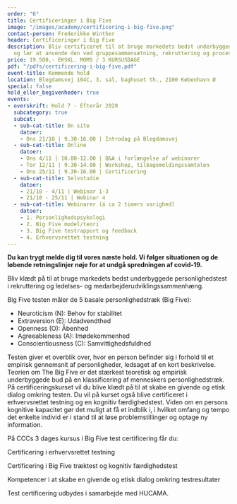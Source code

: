 ```yaml
---
order: "6"
title: Certificeringer i Big Five
image: "/images/academy/certificering-i-big-five.png"
contact-person: Frederikke Winther
header: Certificeringer i Big Five
description: Bliv certificeret til at bruge markedets bedst underbyggede personlighedstest
  og lær at anvende den ved gruppesammensætning, rekruttering og processer.
price: 19.500,- EKSKL. MOMS / 3 KURSUSDAGE
pdf: "/pdfs/certificering-i-big-five.pdf"
event-title: Kommende hold
location: Blegdamsvej 104C, 3. sal, baghuset th., 2100 København Ø
special: false
hold_eller_begivenheder: true
events:
- overskrift: Hold 7 - Efterår 2020
  subcategory: true
  subcat:
  - sub-cat-title: On site
    datoer:
    - Ons 21/10 | 9.30-16.00 | Introdag på Blegdamsvej
  - sub-cat-title: Online
    datoer:
    - Ons 4/11 | 10.00-12.00 | Q&A i forlængelse af webinarer
    - Tor 12/11 | 9.30-14.00 | Workshop, tilbagemeldingssamtalen
    - Ons 25/11 | 9.30-16.00 | Certificering
  - sub-cat-title: Selvstudie
    datoer:
    - 21/10 - 4/11 | Webinar 1-3
    - 21/10 - 25/11 | Webinar 4
  - sub-cat-title: Webinarer (á ca 2 timers varighed)
    datoer:
    - 1. Personlighedspsykologi
    - 2. Big Five model/teori
    - 3. Big Five testrapport og feedback
    - 4. Erhvervsrettet testning
---
```

**Du kan trygt melde dig til vores næste hold. Vi følger situationen og de løbende retningslinjer nøje for at undgå spredningen af covid-19.**

Bliv klædt på til at bruge markedets bedst underbyggede personlighedstest i rekruttering og ledelses- og medarbejderudviklingssammenhæng.

Big Five testen måler de 5 basale personlighedstræk (Big Five):

* Neuroticism (N): Behov for stabilitet
* Extraversion (E): Udadvendthed
* Openness (O): Åbenhed
* Agreeableness (A): Imødekommenhed
* Conscientiousness (C): Samvittighedsfuldhed

Testen giver et overblik over, hvor en person befinder sig i forhold til et empirisk gennemsnit af personligheder, ledsaget af en kort beskrivelse. Teorien om The Big Five er det stærkest teoretisk og empirisk underbyggede bud på en klassificering af menneskers personlighedstræk. På certificeringskurset vil du blive klædt på til at skabe en givende og etisk dialog omkring testen. Du vil på kurset også blive certificeret i erhvervsrettet testning og en kognitiv færdighedstest. Viden om en persons kognitive kapacitet gør det muligt at få et indblik i, i hvilket omfang og tempo det enkelte individ er i stand til at løse problemstillinger og optage ny information.

På CCCs 3 dages kursus i Big Five test certificering får du:

Certificering i erhvervsrettet testning

Certificering i Big Five træktest og kognitiv færdighedstest

Kompetencer i at skabe en givende og etisk dialog omkring testresultater

Test certificering udbydes i samarbejde med HUCAMA.